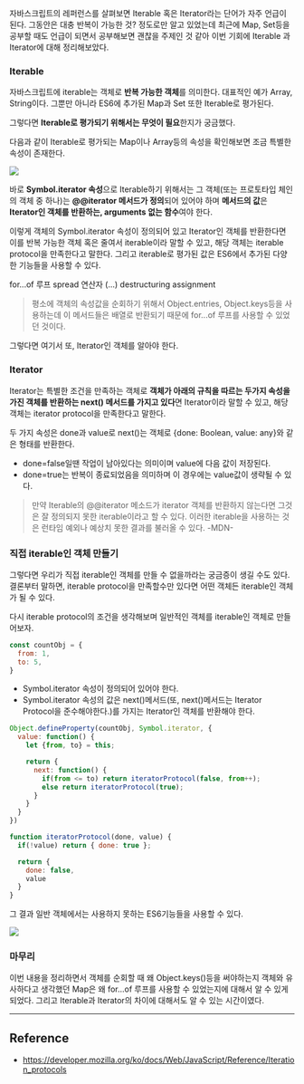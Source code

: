자바스크립트의 레퍼런스를 살펴보면 Iterable 혹은 Iterator라는 단어가 자주 언급이 된다. 그동안은 대충 반복이 가능한 것? 정도로만 알고 있었는데 최근에 Map, Set등을 공부할 때도 언급이 되면서 공부해보면 괜찮을 주제인 것 같아 이번 기회에 Iterable 과 Iterator에 대해 정리해보았다.


### Iterable

자바스크립트에 iterable는 객체로 **반복 가능한 객체**를 의미한다. 대표적인 예가 Array, String이다. 그뿐만 아니라 ES6에 추가된 Map과 Set 또한 Iterable로 평가된다.

그렇다면 **Iterable로 평가되기 위해서는 무엇이 필요**한지가 궁금했다.

다음과 같이 Iterable로 평가되는 Map이나 Array등의 속성을 확인해보면 조금 특별한 속성이 존재한다.

![](https://velog.velcdn.com/images/jiseong/post/fcf456fc-2ee7-4e8c-94f4-7e4218ce4307/image.png)


바로 **Symbol.iterator 속성**으로 Iterable하기 위해서는 그 객체(또는 프로토타입 체인의 객체 중 하나)는 **@@iterator 메서드가 정의**되어 있어야 하며 **메서드의 값**은 **Iterator인 객체를 반환하는, arguments 없는 함수**여야 한다.

이렇게 객체의 Symbol.iterator 속성이 정의되어 있고 Iterator인 객체를 반환한다면 이를 반복 가능한 객체 혹은 줄여서 iterable이라 말할 수 있고, 해당 객체는 iterable protocol을 만족한다고 말한다. 그리고 iterable로 평가된 값은 ES6에서 추가된 다양한 기능들을 사용할 수 있다.

for...of 루프
spread 연산자 (...)
destructuring assignment

> 평소에 객체의 속성값을 순회하기 위해서 Object.entries, Object.keys등을 사용하는데 이 메서드들은 배열로 반환되기 때문에 for...of 루프를 사용할 수 있었던 것이다.


그렇다면 여기서 또, Iterator인 객체를 알아야 한다.
### Iterator

Iterator는 특별한 조건을 만족하는 객체로 **객체가 아래의 규칙을 따르는 두가지 속성을 가진 객체를 반환하는 next() 메서드를 가지고 있다**면 Iterator이라 말할 수 있고, 해당 객체는 iterator protocol을 만족한다고 말한다.

두 가지 속성은 done과 value로 next()는 객체로 {done: Boolean, value: any}와 같은 형태를 반환한다. 
- done=false일땐 작업이 남아있다는 의미이며 value에 다음 값이 저장된다.
- done=true는 반복이 종료되었음을 의미하며 이 경우에는 value값이 생략될 수 있다.


> 만약 Iterable의 @@iterator 메소드가 iterator 객체를 반환하지 않는다면 그것은 잘 정의되지 못한 iterable이라고 할 수 있다. 이러한 iterable을 사용하는 것은 런타임 예외나 예상치 못한 결과를 불러올 수 있다.
-MDN-



### 직접 iterable인 객체 만들기

그렇다면 우리가 직접 iterable인 객체를 만들 수 없을까라는 궁금증이 생길 수도 있다. 결론부터 말하면, iterable protocol을 만족할수만 있다면 어떤 객체든 iterable인 객체가 될 수 있다.

다시 iterable protocol의 조건을 생각해보며 일반적인 객체를 iterable인 객체로 만들어보자.

```js
const countObj = {
  from: 1,
  to: 5,
}
```

- Symbol.iterator 속성이 정의되어 있어야 한다.
- Symbol.iterator 속성의 값은 next()메서드(또, next()메서드는 Iterator Protocol을 준수해야한다.)를 가지는 Iterator인 객체를 반환해야 한다.


```js
Object.defineProperty(countObj, Symbol.iterator, {
  value: function() {
    let {from, to} = this;

    return {
      next: function() {
        if(from <= to) return iteratorProtocol(false, from++);
        else return iteratorProtocol(true);
      }
    }
  }
})

function iteratorProtocol(done, value) {
  if(!value) return { done: true };

  return {
    done: false,
    value
  }
}
```

그 결과 일반 객체에서는 사용하지 못하는 ES6기능들을 사용할 수 있다.

![](https://velog.velcdn.com/images/jiseong/post/e42a7aca-6762-41dd-bde2-d6ed8915ee0a/image.png)


### 마무리
이번 내용을 정리하면서 객체를 순회할 때 왜 Object.keys()등을 써야하는지 객체와 유사하다고 생각했던 Map은 왜 for...of 루프를 사용할 수 있었는지에 대해서 알 수 있게 되었다. 그리고 Iterable과 Iterator의 차이에 대해서도 알 수 있는 시간이였다.




---

## Reference

-  https://developer.mozilla.org/ko/docs/Web/JavaScript/Reference/Iteration_protocols